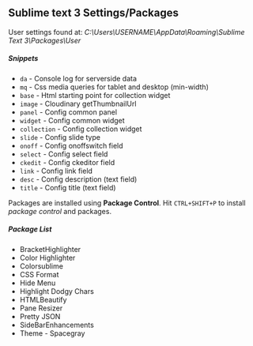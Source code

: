 ## Sublime text 3 Settings/Packages
User settings found at:  _C:\Users\USERNAME\AppData\Roaming\Sublime Text 3\Packages\User_

##### Snippets
- `da` - Console log for serverside data
- `mq` - Css media queries for tablet and desktop (min-width)
- `base` - Html starting point for collection widget
- `image` - Cloudinary getThumbnailUrl
- `panel` - Config common panel
- `widget` - Config common widget
- `collection` - Config collection widget
- `slide` - Config slide type
- `onoff` - Config onoffswitch field
- `select` - Config select field
- `ckedit` - Config ckeditor field
- `link` - Config link field
- `desc` - Config description (text field)
- `title` - Config title (text field)


Packages are installed using **Package Control**.
Hit `CTRL+SHIFT+P` to install _package control_ and packages.
##### Package List
- BracketHighlighter
- Color Highlighter
- Colorsublime
- CSS Format
- Hide Menu
- Highlight Dodgy Chars
- HTMLBeautify
- Pane Resizer
- Pretty JSON
- SideBarEnhancements
- Theme - Spacegray
